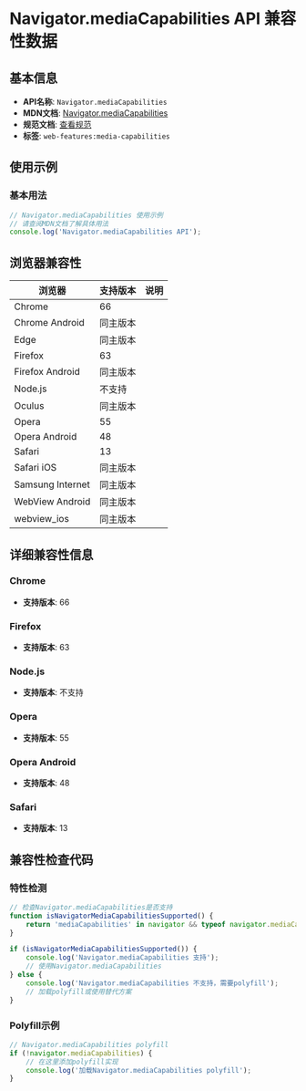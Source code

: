 # Navigator.mediaCapabilities API 兼容性数据

## 基本信息

- **API名称**: `Navigator.mediaCapabilities`
- **MDN文档**: [Navigator.mediaCapabilities](https://developer.mozilla.org/docs/Web/API/Navigator/mediaCapabilities)
- **规范文档**: [查看规范](https://w3c.github.io/media-capabilities/#dom-navigator-mediacapabilities)
- **标签**: `web-features:media-capabilities`

## 使用示例

### 基本用法

```javascript
// Navigator.mediaCapabilities 使用示例
// 请查阅MDN文档了解具体用法
console.log('Navigator.mediaCapabilities API');
```

## 浏览器兼容性

| 浏览器 | 支持版本 | 说明 |
|--------|----------|------|
| Chrome | 66 |  |
| Chrome Android | 同主版本 |  |
| Edge | 同主版本 |  |
| Firefox | 63 |  |
| Firefox Android | 同主版本 |  |
| Node.js | 不支持 |  |
| Oculus | 同主版本 |  |
| Opera | 55 |  |
| Opera Android | 48 |  |
| Safari | 13 |  |
| Safari iOS | 同主版本 |  |
| Samsung Internet | 同主版本 |  |
| WebView Android | 同主版本 |  |
| webview_ios | 同主版本 |  |

## 详细兼容性信息

### Chrome

- **支持版本**: 66

### Firefox

- **支持版本**: 63

### Node.js

- **支持版本**: 不支持

### Opera

- **支持版本**: 55

### Opera Android

- **支持版本**: 48

### Safari

- **支持版本**: 13

## 兼容性检查代码

### 特性检测

```javascript
// 检查Navigator.mediaCapabilities是否支持
function isNavigatorMediaCapabilitiesSupported() {
    return 'mediaCapabilities' in navigator && typeof navigator.mediaCapabilities === 'function';
}

if (isNavigatorMediaCapabilitiesSupported()) {
    console.log('Navigator.mediaCapabilities 支持');
    // 使用Navigator.mediaCapabilities
} else {
    console.log('Navigator.mediaCapabilities 不支持，需要polyfill');
    // 加载polyfill或使用替代方案
}
```

### Polyfill示例

```javascript
// Navigator.mediaCapabilities polyfill
if (!navigator.mediaCapabilities) {
    // 在这里添加polyfill实现
    console.log('加载Navigator.mediaCapabilities polyfill');
}
```

